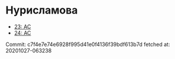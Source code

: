 # Нурисламова
- [23: AC](23.md)
- [24: AC](24.md)

Commit: c7f4e7e74e6928f995d41e0f4136f39bdf613b7d
 fetched at: 20201027-063238
